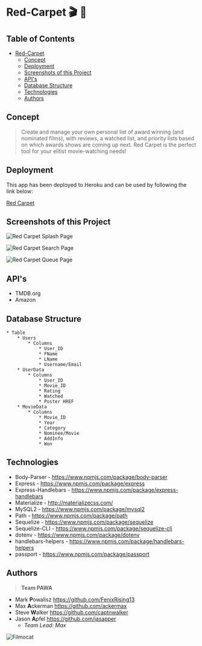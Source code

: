 # Red-Carpet :clapper: :movie_camera:

## Table of Contents

- [Red-Carpet](#red-carpet-clapper-moviecamera)
	- [Concept](#concept)
	- [Deployment](#deployment)
	- [Screenshots of this Project](#screenshots-of-this-project)
	- [API's](#apis)
	- [Database Structure](#database-structure)
	- [Technologies](#technologies)
	- [Authors](#authors)

## Concept

>Create and manage your own personal list of award winning (and nominated films), with reviews, a watched list, and priority lists based on which awards shows are coming up next. Red Carpet is the perfect tool for your elitist movie-watching needs!

## Deployment

This app has been deployed to Heroku and can be used by following the link below:

[Red Carpet](https://red-carpet-app.herokuapp.com/ "Red Carpet - https://red-carpet-app.herokuapp.com")

## Screenshots of this Project

![Red Carpet Splash Page](https://raw.github.com/ackermax/red-carpet/master/screenshots/screenshot1.gif "Red Carpet Splash Page")

![Red Carpet Search Page](https://raw.github.com/ackermax/red-carpet/master/screenshots/screenshot2.png "Red Carpet Search Page")

![Red Carpet Queue Page](https://raw.github.com/ackermax/red-carpet/master/screenshots/screenshot3.png "Red Carpet Queue Page")

## API's

* TMDB.org
* Amazon

## Database Structure

```
* Table
	* Users
		* Columns
			* User_ID
			* FName
			* LName
			* Username/Email
	* UserData
        * Columns
			* User_ID
	        * Movie_ID
	        * Rating
	        * Watched
			* Poster HREF
	* MovieData
        * Columns
	        * Movie_ID
	        * Year
	        * Category
			* Nominee/Movie
			* AddInfo
			* Won			
```

## Technologies

* Body-Parser - https://www.npmjs.com/package/body-parser
* Express - https://www.npmjs.com/package/express
* Express-Handlebars - https://www.npmjs.com/package/express-handlebars
* Materialize - http://materializecss.com/
* MySQL2 - https://www.npmjs.com/package/mysql2
* Path - https://www.npmjs.com/package/path
* Sequelize - https://www.npmjs.com/package/sequelize
* Sequelize-CLI - https://www.npmjs.com/package/sequelize-cli
* dotenv - https://www.npmjs.com/package/dotenv
* handlebars-helpers - https://www.npmjs.com/package/handlebars-helpers
* passport - https://www.npmjs.com/package/passport

## Authors

> **Team PAWA**
+ Mark **P**owalisz https://github.com/FenixRising13
+ Max **A**ckerman https://github.com/ackermax
+ Steve **W**alker https://github.com/captnwalker
+ Jason **A**pfel https://github.com/jasapper
  - *Team Lead: Max*

![Filmocat](https://octodex.github.com/images/filmtocat.png)